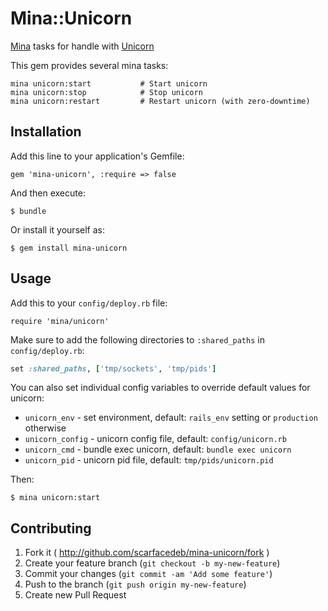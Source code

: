 # Mina::Unicorn

[Mina](https://github.com/nadarei/mina) tasks for handle with
[Unicorn](http://unicorn.bogomips.org/)

This gem provides several mina tasks:

    mina unicorn:start           # Start unicorn
    mina unicorn:stop            # Stop unicorn
    mina unicorn:restart         # Restart unicorn (with zero-downtime)

## Installation

Add this line to your application's Gemfile:

    gem 'mina-unicorn', :require => false

And then execute:

    $ bundle

Or install it yourself as:

    $ gem install mina-unicorn

## Usage

Add this to your `config/deploy.rb` file:

    require 'mina/unicorn'

Make sure to add the following directories to `:shared_paths` in `config/deploy.rb`:

```ruby
set :shared_paths, ['tmp/sockets', 'tmp/pids']
```

You can also set individual config variables to override default values for
unicorn:

* `unicorn_env`    - set environment, default: `rails_env` setting or `production` otherwise
* `unicorn_config` - unicorn config file, default: `config/unicorn.rb`
* `unicorn_cmd`    - bundle exec unicorn, default: `bundle exec unicorn`
* `unicorn_pid`    - unicorn pid file, default: `tmp/pids/unicorn.pid`

Then:

```
$ mina unicorn:start
```

## Contributing

1. Fork it ( http://github.com/scarfacedeb/mina-unicorn/fork )
2. Create your feature branch (`git checkout -b my-new-feature`)
3. Commit your changes (`git commit -am 'Add some feature'`)
4. Push to the branch (`git push origin my-new-feature`)
5. Create new Pull Request
